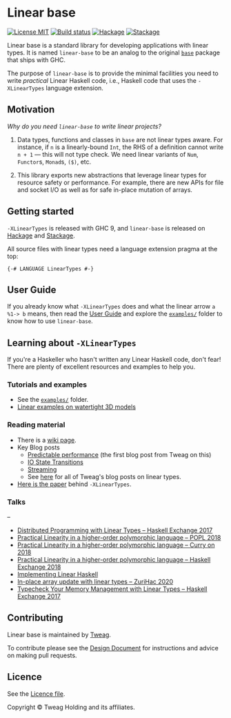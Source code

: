 # Linear base

[![License MIT](https://img.shields.io/badge/license-MIT-brightgreen.svg)](https://github.com/tweag/linear-base/blob/master/LICENSE)
[![Build status](https://badge.buildkite.com/5b60ab93dadba234a95e04e6568985918552dcc9e7685ede0d.svg?branch=master)](https://buildkite.com/tweag-1/linear-base)
[![Hackage](https://img.shields.io/hackage/v/linear-base.svg?style=flat&color=brightgreen)][hackage-pkg]
[![Stackage](https://stackage.org/package/linear-base/badge/nightly)][stackage-pkg]

Linear base is a standard library for developing applications with linear
types. It is named `linear-base` to be an analog to the original [`base`]
package that ships with GHC.

The purpose of `linear-base` is to provide the minimal facilities you need to
write _practical_ Linear Haskell code, i.e., Haskell code that uses the
`-XLinearTypes` language extension.

## Motivation

_Why do you need `linear-base` to write linear projects?_

1. Data types, functions and classes in `base` are not linear types
  aware. For instance, if `n` is a linearly-bound `Int`, the RHS of
  a definition cannot write `n + 1` — this will not type check. We
  need linear variants of `Num`, `Functor`s, `Monad`s, `($)`, etc.

2. This library exports new abstractions that leverage linear types
  for resource safety or performance. For example, there are new APIs
  for file and socket I/O as well as for safe in-place mutation of
  arrays.

## Getting started

`-XLinearTypes` is released with GHC 9, and `linear-base` is released
on [Hackage][hackage-pkg] and [Stackage][stackage-pkg].

All source files with linear types need a language extension pragma at
the top:

```
{-# LANGUAGE LinearTypes #-}
```

## User Guide

If you already know what `-XLinearTypes` does and what the linear
arrow `a %1-> b` means, then read the [User Guide] and explore the
[`examples/`](./examples) folder to know how to use `linear-base`.

## Learning about `-XLinearTypes`

If you're a Haskeller who hasn't written any Linear Haskell code, don't fear!
There are plenty of excellent resources and examples to help you.

### Tutorials and examples

 * See the [`examples/`](./examples) folder.
 * [Linear examples on watertight 3D models](https://github.com/gelisam/linear-examples)

### Reading material

  * There is a [wiki page](https://gitlab.haskell.org/ghc/ghc/-/wikis/linear-types).
  * Key Blog posts
    * [Predictable performance](https://www.tweag.io/posts/2017-03-13-linear-types.html) (the first blog post from Tweag on this)
    * [IO State Transitions](https://www.tweag.io/posts/2017-08-03-linear-typestates.html)
    * [Streaming](https://www.tweag.io/posts/2018-06-21-linear-streams.html)
    * See [here](https://www.tweag.io/blog/tags/linear-types/) for all of Tweag's blog posts on linear types.
  * [Here is the paper](https://arxiv.org/pdf/1710.09756.pdf) behind `-XLinearTypes`.

### Talks
–
 * [Distributed Programming with Linear Types – Haskell Exchange 2017](https://skillsmatter.com/skillscasts/10637-distributed-programming-with-linear-types)
 * [Practical Linearity in a higher-order polymorphic language – POPL 2018](https://www.youtube.com/watch?v=o0z-qlb5xbI)
 * [Practical Linearity in a higher-order polymorphic language – Curry on 2018](https://www.youtube.com/watch?v=t0mhvd3-60Y)
 * [Practical Linearity in a higher-order polymorphic language – Haskell Exchange 2018](https://skillsmatter.com/skillscasts/11067-keynote-linear-haskell-practical-linearity-in-a-higher-order-polymorphic-language)
 * [Implementing Linear Haskell](https://www.youtube.com/watch?v=uxv62QQajx8)
 * [In-place array update with linear types – ZuriHac 2020](https://www.youtube.com/watch?v=I7-JuVNvz78)
 * [Typecheck Your Memory Management with Linear Types – Haskell Exchange 2017](https://skillsmatter.com/skillscasts/14896-typecheck-your-memory-management-with-linear-types)

## Contributing

Linear base is maintained by [Tweag].

To contribute please see the [Design Document] for instructions and advice on
making pull requests.

## Licence

See the [Licence file](./LICENSE).

Copyright © Tweag Holding and its affiliates.

[Tweag]: https://www.tweag.io/
[`base`]: https://hackage.haskell.org/package/base
[User Guide]: ./docs/USER_GUIDE.md
[Design Document]: ./docs/DESIGN.md
[hackage-pkg]: https://hackage.haskell.org/package/linear-base
[stackage-pkg]: https://www.stackage.org/nightly/package/linear-base
